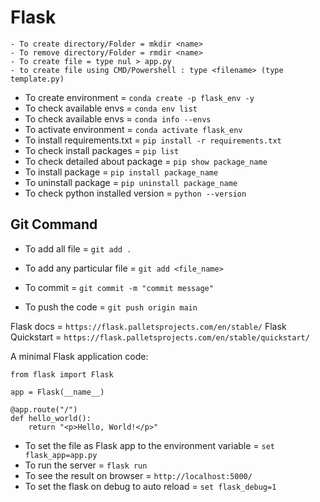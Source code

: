 # Flask

```CMD
- To create directory/Folder = mkdir <name>
- To remove directory/Folder = rmdir <name>
- To create file = type nul > app.py
- to create file using CMD/Powershell : type <filename> (type template.py)

```

- To create environment = `conda create -p flask_env -y`
- To check available envs = `conda env list`
- To check available envs = `conda info --envs`
- To activate environment = `conda activate flask_env`
- To install requirements.txt = `pip install -r requirements.txt`
- To check install packages = `pip list`
- To check detailed about package = `pip show package_name`
- To install package = `pip install package_name`
- To uninstall package = `pip uninstall package_name`
- To check python installed version = `python --version`


## Git Command

- To add all file = `git add .`

- To add any particular file = `git add <file_name>`

- To commit = `git commit -m "commit message"`

- To push the code = `git push origin main`

Flask docs = `https://flask.palletsprojects.com/en/stable/`
Flask Quickstart = `https://flask.palletsprojects.com/en/stable/quickstart/`

A minimal Flask application code:

```flask
from flask import Flask

app = Flask(__name__)

@app.route("/")
def hello_world():
    return "<p>Hello, World!</p>"
```

- To set the file as Flask app to the environment variable = `set flask_app=app.py`
- To run the server = `flask run`
- To see the result on browser = `http://localhost:5000/`
- To set the flask on debug to auto reload = `set flask_debug=1`
